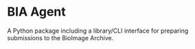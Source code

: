 BIA Agent
=========

A Python package including a library/CLI interface for preparing submissions to the BioImage Archive.